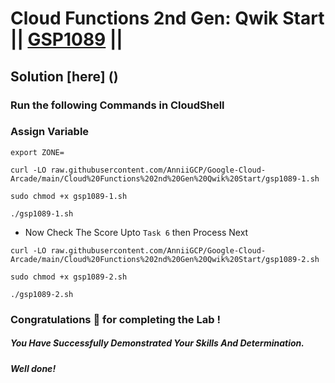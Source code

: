 # Cloud Functions 2nd Gen: Qwik Start || [GSP1089](https://www.cloudskillsboost.google/focuses/49757?parent=catalog) ||

## Solution [here] ()

### Run the following Commands in CloudShell

### Assign Variable

```
export ZONE=
```
```
curl -LO raw.githubusercontent.com/AnniiGCP/Google-Cloud-Arcade/main/Cloud%20Functions%202nd%20Gen%20Qwik%20Start/gsp1089-1.sh

sudo chmod +x gsp1089-1.sh

./gsp1089-1.sh
```

* Now Check The Score Upto `Task 6` then Process Next

```
curl -LO raw.githubusercontent.com/AnniiGCP/Google-Cloud-Arcade/main/Cloud%20Functions%202nd%20Gen%20Qwik%20Start/gsp1089-2.sh

sudo chmod +x gsp1089-2.sh

./gsp1089-2.sh
```

### Congratulations 🎉 for completing the Lab !

##### *You Have Successfully Demonstrated Your Skills And Determination.*

#### *Well done!*

 

 
